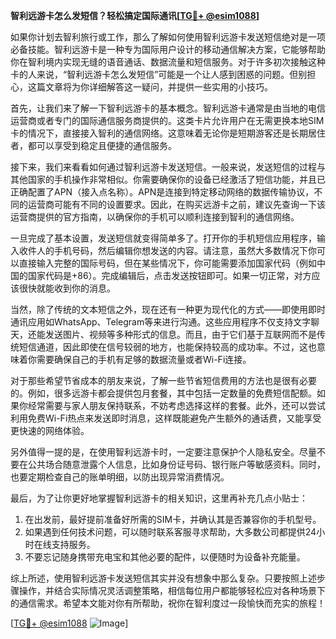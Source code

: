 **智利远游卡怎么发短信？轻松搞定国际通讯[[TG💪+ @esim1088](https://t.me/s/esim1088)]**

如果你计划去智利旅行或工作，那么了解如何使用智利远游卡发送短信绝对是一项必备技能。智利远游卡是一种专为国际用户设计的移动通信解决方案，它能够帮助你在智利境内实现无缝的语音通话、数据流量和短信服务。对于许多初次接触这种卡的人来说，“智利远游卡怎么发短信”可能是一个让人感到困惑的问题。但别担心，这篇文章将为你详细解答这一疑问，并提供一些实用的小技巧。

首先，让我们来了解一下智利远游卡的基本概念。智利远游卡通常是由当地的电信运营商或者专门的国际通信服务商提供的。这类卡片允许用户在无需更换本地SIM卡的情况下，直接接入智利的通信网络。这意味着无论你是短期游客还是长期居住者，都可以享受到稳定且便捷的通信服务。

接下来，我们来看看如何通过智利远游卡发送短信。一般来说，发送短信的过程与其他国家的手机操作非常相似。你需要确保你的设备已经激活了短信功能，并且已正确配置了APN（接入点名称）。APN是连接到特定移动网络的数据传输协议，不同的运营商可能有不同的设置要求。因此，在购买远游卡之前，建议先查询一下该运营商提供的官方指南，以确保你的手机可以顺利连接到智利的通信网络。

一旦完成了基本设置，发送短信就变得简单多了。打开你的手机短信应用程序，输入收件人的手机号码，然后编辑你想发送的内容。请注意，虽然大多数情况下你可以直接输入完整的国际号码，但在某些情况下，你可能需要添加国家代码（例如中国的国家代码是+86）。完成编辑后，点击发送按钮即可。如果一切正常，对方应该很快就能收到你的消息。

当然，除了传统的文本短信之外，现在还有一种更为现代化的方式——即使用即时通讯应用如WhatsApp、Telegram等来进行沟通。这些应用程序不仅支持文字聊天，还能发送图片、视频等多种形式的信息。而且，由于它们基于互联网而不是传统短信通道，因此即使在信号较弱的地方，也能保持较高的成功率。不过，这也意味着你需要确保自己的手机有足够的数据流量或者Wi-Fi连接。

对于那些希望节省成本的朋友来说，了解一些节省短信费用的方法也是很有必要的。例如，很多远游卡都会提供包月套餐，其中包括一定数量的免费短信配额。如果你经常需要与家人朋友保持联系，不妨考虑选择这样的套餐。此外，还可以尝试利用免费Wi-Fi热点来发送即时消息，这样既能避免产生额外的通话费，又能享受更快速的网络体验。

另外值得一提的是，在使用智利远游卡时，一定要注意保护个人隐私安全。尽量不要在公共场合随意泄露个人信息，比如身份证号码、银行账户等敏感资料。同时，也要定期检查自己的账单明细，以防出现异常消费情况。

最后，为了让你更好地掌握智利远游卡的相关知识，这里再补充几点小贴士：
1. 在出发前，最好提前准备好所需的SIM卡，并确认其是否兼容你的手机型号。
2. 如果遇到任何技术问题，可以随时联系客服寻求帮助，大多数公司都提供24小时在线支持服务。
3. 不要忘记随身携带充电宝和其他必要的配件，以便随时为设备补充能量。

综上所述，使用智利远游卡发送短信其实并没有想象中那么复杂。只要按照上述步骤操作，并结合实际情况灵活调整策略，相信每位用户都能够轻松应对各种场景下的通信需求。希望本文能对你有所帮助，祝你在智利度过一段愉快而充实的旅程！

[[TG💪+ @esim1088](https://t.me/s/esim1088) ![Image](https://i.postimg.cc/4NQfJmqS/Snipaste-2025-05-13-00-14-12.png)]